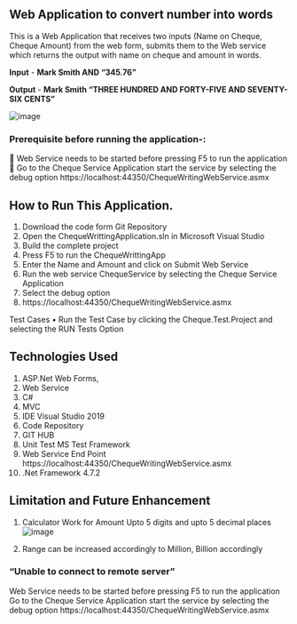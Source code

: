 ## Web Application to convert number into words

This is a Web Application that receives two inputs (Name on Cheque, Cheque Amount) from the web form, submits them to the Web service which returns the output with name on cheque and amount in words.
 
 **Input**  -     **Mark Smith AND “345.76”**
 
 **Output** -  **Mark Smith  “THREE HUNDRED AND FORTY-FIVE AND SEVENTY-SIX CENTS”**
 
 ![image](https://user-images.githubusercontent.com/95884003/145471350-cc37dffc-dc24-4c5a-ad66-5a9d1fa7f50e.png)

### Prerequisite before running the application-:
	Web Service needs to be started before pressing F5 to run the application
	Go to the Cheque Service Application start the service by selecting the debug option
https://localhost:44350/ChequeWritingWebService.asmx

 


## How to Run This Application.
1.	Download the code form Git Repository
2.	Open the ChequeWrittingApplication.sln in Microsoft Visual Studio
3.	Build the complete project
4.	Press F5 to run the ChequeWrittingApp
5.	Enter the Name and Amount and click on Submit 
Web Service 
1.	Run the web service ChequeService by selecting the Cheque Service Application 
2.	Select the debug option
3.	https://localhost:44350/ChequeWritingWebService.asmx


Test Cases
•	Run the Test Case by clicking the Cheque.Test.Project and selecting the RUN Tests Option

## Technologies Used
1.	ASP.Net Web Forms, 
2.	Web Service
3.	 C# 
4.	MVC 
5.	IDE Visual Studio 2019 
6.	Code Repository 
7.	GIT HUB
8.	 Unit Test MS Test Framework 
9.	Web Service End Point https://localhost:44350/ChequeWritingWebService.asmx 
10.	.Net Framework 4.7.2


## Limitation and Future Enhancement
1.	Calculator Work for Amount Upto 5 digits and upto 5 decimal places
![image](https://user-images.githubusercontent.com/95884003/145472535-786b2c3f-7174-4b29-aa78-653e6fe8e3b0.png)

 

2.	Range can be increased accordingly to Million, Billion accordingly
 
 
 
 

	
### “Unable to connect to remote server” 
Web Service needs to be started before pressing F5 to run the application
Go to the Cheque Service Application start the service by selecting the debug option
https://localhost:44350/ChequeWritingWebService.asmx





